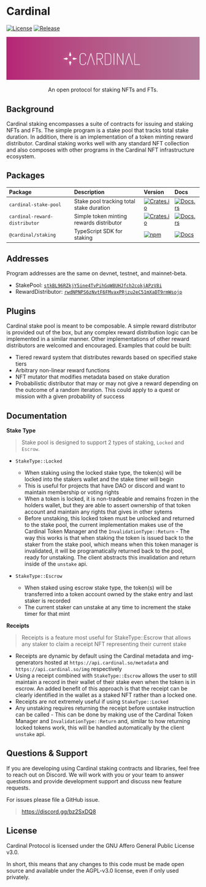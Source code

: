 # Cardinal

[![License](https://img.shields.io/badge/license-AGPL%203.0-blue)](https://github.com/cardinal-labs/cardinal-staking/blob/master/LICENSE)
[![Release](https://github.com/cardinal-labs/cardinal-staking/actions/workflows/release.yml/badge.svg?branch=v0.0.27)](https://github.com/cardinal-labs/cardinal-staking/actions/workflows/release.yml)

<p align="center">
    <img src="./images/banner.png" />
</p>

<p align="center">
    An open protocol for staking NFTs and FTs.
</p>

## Background

Cardinal staking encompasses a suite of contracts for issuing and staking NFTs and FTs. The simple program is a stake pool that tracks total stake duration. In addition, there is an implementation of a token minting reward distributor. Cardinal staking works well with any standard NFT collection and also composes with other programs in the Cardinal NFT infrastructure ecosystem.

## Packages

| Package                       | Description                              | Version                                                                                                                           | Docs                                                                                                             |
| :---------------------------- | :--------------------------------------- | :-------------------------------------------------------------------------------------------------------------------------------- | :--------------------------------------------------------------------------------------------------------------- |
| `cardinal-stake-pool`         | Stake pool tracking total stake duration | [![Crates.io](https://img.shields.io/crates/v/cardinal-stake-pool)](https://crates.io/crates/cardinal-stake-pool)                 | [![Docs.rs](https://docs.rs/cardinal-stake-pool/badge.svg)](https://docs.rs/cardinal-stake-pool)                 |
| `cardinal-reward-distributor` | Simple token minting rewards distributor | [![Crates.io](https://img.shields.io/crates/v/cardinal-reward-distributor)](https://crates.io/crates/cardinal-reward-distributor) | [![Docs.rs](https://docs.rs/cardinal-reward-distributor/badge.svg)](https://docs.rs/cardinal-reward-distributor) |
| `@cardinal/staking`           | TypeScript SDK for staking               | [![npm](https://img.shields.io/npm/v/@cardinal/staking.svg)](https://www.npmjs.com/package/@cardinal/staking)                     | [![Docs](https://img.shields.io/badge/docs-typedoc-blue)](https://cardinal-labs.github.io/cardinal-staking/)     |

## Addresses

Program addresses are the same on devnet, testnet, and mainnet-beta.

- StakePool: [`stkBL96RZkjY5ine4TvPihGqW8UHJfch2cokjAPzV8i`](https://explorer.solana.com/address/stkBL96RZkjY5ine4TvPihGqW8UHJfch2cokjAPzV8i)
- RewardDistributor: [`rwdNPNPS6zNvtF6FMvaxPRjzu2eC51mXaDT9rmWsojp`](https://explorer.solana.com/address/rwdNPNPS6zNvtF6FMvaxPRjzu2eC51mXaDT9rmWsojp)

## Plugins

Cardinal stake pool is meant to be composable. A simple reward distributor is provided out of the box, but any complex reward distribution logic can be implemented in a similar manner. Other implementations of other reward distributors are welcomed and encouraged. Examples that could be built:

- Tiered reward system that distributes rewards based on specified stake tiers
- Arbitrary non-linear reward functions
- NFT mutator that modifies metadata based on stake duration
- Probabilistic distributor that may or may not give a reward depending on the outcome of a random iteration. This could apply to a quest or mission with a given probability of success

## Documentation

**Stake Type**

> Stake pool is designed to support 2 types of staking, `Locked` and `Escrow`.

- `StakeType::Locked`

  - When staking using the locked stake type, the token(s) will be locked into the stakers wallet and the stake timer will begin
  - This is useful for projects that have DAO or discord and want to maintain membership or voting rights
  - When a token is locked, it is non-tradeable and remains frozen in the holders wallet, but they are able to assert ownership of that token account and maintain any rights that gives in other sytems
  - Before unstaking, this locked token must be unlocked and returned to the stake pool, the current implementation makes use of the Cardinal Token Manager and the `InvalidationType::Return` - The way this works is that when staking the token is issued back to the staker from the stake pool, which means when this token manager is invalidated, it will be programatically returned back to the pool, ready for unstaking. The client abstracts this invalidation and return inside of the `unstake` api.

- `StakeType::Escrow`
  - When staked using escrow stake type, the token(s) will be transferred into a token account owned by the stake entry and last staker is recorded
  - The current staker can unstake at any time to increment the stake timer for that mint

**Receipts**

> Receipts is a feature most useful for StakeType::Escrow that allows any staker to claim a receipt NFT representing their current stake

- Receipts are dynamic by default using the Cardinal metadata and img-generators hosted at `https://api.cardinal.so/metadata` and `https://api.cardinal.so/img` respectively
- Using a receipt combined with `StakeType::Escrow` allows the user to still maintain a record in their wallet of their stake even when the token is in escrow. An added benefit of this approach is that the receipt can be clearly identified in the wallet as a staked NFT rather than a locked one.
- Receipts are not extremely useful if using `StakeType::Locked`
- Any unstaking requires returning the receipt before usntake instruction can be called - This can be done by making use of the Cardinal Token Manager and `InvalidationType::Return` and, similar to how returning locked tokens work, this will be handled automatically by the client `unstake` api.

## Questions & Support

If you are developing using Cardinal staking contracts and libraries, feel free to reach out on Discord. We will work with you or your team to answer questions and provide development support and discuss new feature requests.

For issues please file a GitHub issue.

> https://discord.gg/bz2SxDQ8

## License

Cardinal Protocol is licensed under the GNU Affero General Public License v3.0.

In short, this means that any changes to this code must be made open source and available under the AGPL-v3.0 license, even if only used privately.
